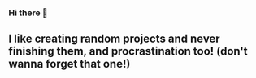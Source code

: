 ### Hi there 👋
## I like creating random projects and never finishing them, and procrastination too! (don't wanna forget that one!)
